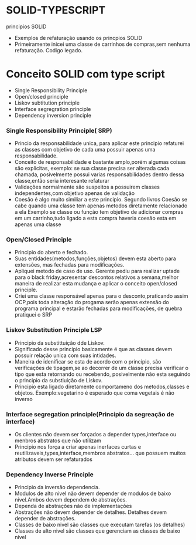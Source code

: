 # SOLID-TYPESCRIPT
principios SOLID
- Exemplos de refaturação usando os princpios SOLID
- Primeiramente inicei uma classe de carrinhos de compras,sem nenhuma refaturação. Codigo legado.
# Conceito SOLID com type script
- Single Responsibility Principle
- Open/closed principle
- Liskov subtitution principle
- Interface segregration principle
- Dependency inversion principle


### Single Responsibility Principle( SRP)
-  Princio da responsabilidade unica, para aplicar este principio refaturei as classes com objetivo de cada uma possuir apenas uma responsabilidade.
- Conceito de responsabilidade e bastante amplo,porém algumas coisas são explicitas, exemplo: se sua classe precisa ser alterada cada chamada,
posivelmente possui varias responsabilidades dentro dessa classe,então seria interesante refaturar
- Validações normalmente são suspeitos a possuirem classes independentes,com objetivo apenas de validação
- Coesão é algo muito similiar a este principio. Segundo livros Coesão se cabe quando uma classe tem apenas metodos diretamente relacionado a ela 
Exemplo se  classe ou função tem objetivo de  adicionar compras em um carrinho,tudo ligado a esta compra haveria coesão esta em apenas uma classe


### Open/Closed Principle
- Principio do aberto e fechado.
- Suas entidades(metodos,funções,objetos) devem esta aberto para extensões, mas fechadas para modificações.
- Apliquei metodo de caso de uso. Gerente pediu para realizar uptade para o black friday,acresentar descontos relativos a semana,melhor maneira de realizar
esta mudança e aplicar o conceito open/closed principle.
- Criei uma classe responsável apenas para o desconto,praticando assim OCP,pois toda alteração do progama serão apenas extensão  do programa principal e
estarão fechadas para modificações, de quebra pratiquei o SRP


### Liskov Substitution Principle LSP
- Principio da substittuição dde Liskov. 
- Significado desse principio basicamente é que as classes devem possuir relação unica com suas intidades.
- Maneira de idenificar se esta de acordo com o principio, são verificações de tipagem,se ao decorrer de um classe precisa verificar o tipo que esta retornando ou recebendo, posivelmente não esta seguindo o principio da substiuição de Liskov.  
- Principio esta ligado diretamente  comportameno dos metodos,classes e objetos. Exemplo:vegetarino é esperado que  coma vegetais é não inverso 

### Interface segregation principle(Principio da segreação de interface)
- Os clientes não devem ser forçados a depender types,interface ou menbros abstratos que não utilizam
- Principio nos força a criar apenas inerfaces curtas e reutilizaveis,types,interface,membros abstratos... que possuem muitos atributos devem ser refaturados 

### Dependency Inverse Principle
- Principio da inversão dependencia. 
- Modulos de alto nivel não devem depender de modulos de baixo nivel.Ambos devem dependem de abstrações.
- Dependa de abstrações não de implementações
- Abstrações não devem depender de detalhes. Detalhes devem depender de abstrações.
- Classes de baixo nivel são classes que executam tarefas (os detalhes)
- Classes de alto nivel são classes que gerenciam as classes de baixo nivel
 

